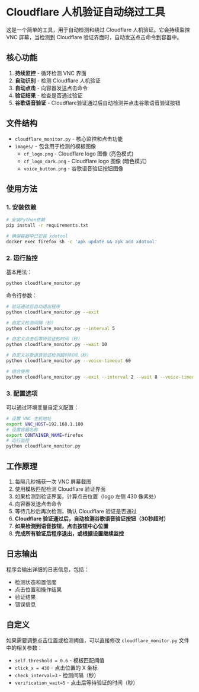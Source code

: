 # Cloudflare 人机验证自动绕过工具

这是一个简单的工具，用于自动检测和绕过 Cloudflare 人机验证。它会持续监控 VNC 屏幕，当检测到 Cloudflare 验证界面时，自动发送点击命令到容器中。

## 核心功能

1. **持续监控** - 循环检测 VNC 界面
2. **自动识别** - 检测 Cloudflare 人机验证
3. **自动点击** - 向容器发送点击命令
4. **验证结果** - 检查是否通过验证
5. **谷歌语音验证** - Cloudflare验证通过后自动检测并点击谷歌语音验证按钮

## 文件结构

- `cloudflare_monitor.py` - 核心监控和点击功能
- `images/` - 包含用于检测的模板图像
  - `cf_logo.png` - Cloudflare logo 图像 (亮色模式)
  - `cf_logo_dark.png` - Cloudflare logo 图像 (暗色模式)
  - `voice_button.png` - 谷歌语音验证按钮图像

## 使用方法

### 1. 安装依赖

```bash
# 安装Python依赖
pip install -r requirements.txt

# 确保容器中已安装 xdotool
docker exec firefox sh -c 'apk update && apk add xdotool'
```

### 2. 运行监控

基本用法：
```bash
python cloudflare_monitor.py
```

命令行参数：
```bash
# 验证通过后自动退出程序
python cloudflare_monitor.py --exit

# 自定义检测间隔（秒）
python cloudflare_monitor.py --interval 5

# 自定义点击后等待验证的时间（秒）
python cloudflare_monitor.py --wait 10

# 自定义谷歌语音验证检测超时时间（秒）
python cloudflare_monitor.py --voice-timeout 60

# 组合使用
python cloudflare_monitor.py --exit --interval 2 --wait 8 --voice-timeout 45
```

### 3. 配置选项

可以通过环境变量自定义配置：

```bash
# 设置 VNC 主机地址
export VNC_HOST=192.168.1.100
# 设置容器名称
export CONTAINER_NAME=firefox
# 运行监控
python cloudflare_monitor.py
```

## 工作原理

1. 每隔几秒捕获一次 VNC 屏幕截图
2. 使用模板匹配检测 Cloudflare 验证界面
3. 如果检测到验证界面，计算点击位置（logo 左侧 430 像素处）
4. 向容器发送点击命令
5. 等待几秒后再次检测，确认 Cloudflare 验证是否通过
6. **Cloudflare 验证通过后，自动检测谷歌语音验证按钮（30秒超时）**
7. **如果检测到语音按钮，点击按钮中心位置**
8. **完成所有验证后程序退出，或根据设置继续监控**

## 日志输出

程序会输出详细的日志信息，包括：
- 检测状态和置信度
- 点击位置和操作结果
- 验证结果
- 错误信息

## 自定义

如果需要调整点击位置或检测阈值，可以直接修改 `cloudflare_monitor.py` 文件中的相关参数：

- `self.threshold = 0.6` - 模板匹配阈值
- `click_x = 430` - 点击位置的 X 坐标
- `check_interval=3` - 检测间隔（秒）
- `verification_wait=5` - 点击后等待验证的时间（秒）